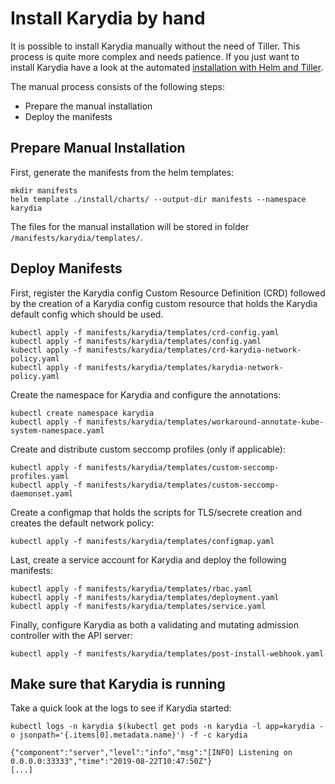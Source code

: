# Install Karydia by hand
It is possible to install Karydia manually without the need of Tiller. This process is quite more complex and needs patience. If you just want to install Karydia have a look at the automated [installation with Helm and Tiller](../install/README.md).

The manual process consists of the following steps:
- Prepare the manual installation
- Deploy the manifests

## Prepare Manual Installation
First, generate the manifests from the helm templates:
```
mkdir manifests
helm template ./install/charts/ --output-dir manifests --namespace karydia
```

The files for the manual installation will be stored in folder `/manifests/karydia/templates/`.

## Deploy Manifests
First, register the Karydia config Custom Resource Definition (CRD) followed by the creation of a Karydia config custom resource that holds the Karydia default config which should be used.

```
kubectl apply -f manifests/karydia/templates/crd-config.yaml
kubectl apply -f manifests/karydia/templates/config.yaml
kubectl apply -f manifests/karydia/templates/crd-karydia-network-policy.yaml
kubectl apply -f manifests/karydia/templates/karydia-network-policy.yaml
```

Create the namespace for Karydia and configure the annotations:
```
kubectl create namespace karydia
kubectl apply -f manifests/karydia/templates/workaround-annotate-kube-system-namespace.yaml
```

Create and distribute custom seccomp profiles (only if applicable):
```
kubectl apply -f manifests/karydia/templates/custom-seccomp-profiles.yaml
kubectl apply -f manifests/karydia/templates/custom-seccomp-daemonset.yaml
```

Create a configmap that holds the scripts for TLS/secrete creation and creates the default network policy:
```
kubectl apply -f manifests/karydia/templates/configmap.yaml
````

Last, create a service account for Karydia and deploy the following manifests:
```
kubectl apply -f manifests/karydia/templates/rbac.yaml
kubectl apply -f manifests/karydia/templates/deployment.yaml
kubectl apply -f manifests/karydia/templates/service.yaml
```

Finally, configure Karydia as both a validating and mutating admission controller with the API server:
```
kubectl apply -f manifests/karydia/templates/post-install-webhook.yaml
```

## Make sure that Karydia is running
Take a quick look at the logs to see if Karydia started:
```
kubectl logs -n karydia $(kubectl get pods -n karydia -l app=karydia -o jsonpath='{.items[0].metadata.name}') -f -c karydia

{"component":"server","level":"info","msg":"[INFO] Listening on 0.0.0.0:33333","time":"2019-08-22T10:47:50Z"}
[...]
```
